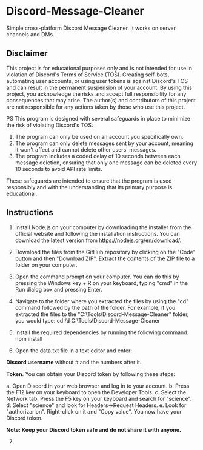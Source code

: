 # Discord-Message-Cleaner
Simple cross-platform Discord Message Cleaner. It works on server channels and DMs.

## Disclaimer

This project is for educational purposes only and is not intended for use in violation of Discord's Terms of Service (TOS). Creating self-bots, automating user accounts, or using user tokens is against Discord's TOS and can result in the permanent suspension of your account. By using this project, you acknowledge the risks and accept full responsibility for any consequences that may arise. The author(s) and contributors of this project are not responsible for any actions taken by those who use this project.

PS
This program is designed with several safeguards in place to minimize the risk of violating Discord's TOS:

1. The program can only be used on an account you specifically own.
2. The program can only delete messages sent by your account, meaning it won't affect and cannot delete other users' messages.
3. The program includes a coded delay of 10 seconds between each message deletion, ensuring that only one message can be deleted every 10 seconds to avoid API rate limits.

These safeguards are intended to ensure that the program is used responsibly and with the understanding that its primary purpose is educational.

## Instructions

1. Install Node.js on your computer by downloading the installer from the official website and following the installation instructions. You can download the latest version from https://nodejs.org/en/download/.

2. Download the files from the GitHub repository by clicking on the "Code" button and then "Download ZIP". Extract the contents of the ZIP file to a folder on your computer.

3. Open the command prompt on your computer. You can do this by pressing the Windows key + R on your keyboard, typing "cmd" in the Run dialog box and pressing Enter.

4. Navigate to the folder where you extracted the files by using the "cd" command followed by the path of the folder. For example, if you extracted the files to the "C:\Tools\Discord-Message-Cleaner" folder, you would type:
cd /d C:\Tools\Discord-Message-Cleaner

5. Install the required dependencies by running the following command:
npm install

6. Open the data.txt file in a text editor and enter:

**Discord username** without # and the numbers after it.

**Token**. You can obtain your Discord token by following these steps:

a. Open Discord in your web browser and log in to your account.
b. Press the F12 key on your keyboard to open the Developer Tools.
c. Select the Network tab. Press the F5 key on your keyboard and search for "science".
d. Select "science" and look for Headers->Request Headers.
e. Look for "authorizarion". Right-click on it and "Copy value". You now have your Discord token.

**Note: Keep your Discord token safe and do not share it with anyone.**

7. 

